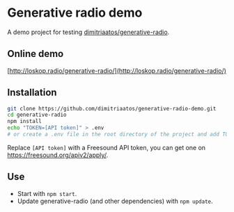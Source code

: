 # Generative radio demo

A demo project for testing [dimitriaatos/generative-radio](https://github.com/dimitriaatos/generative-radio.git).

## Online demo

[http://loskop.radio/generative-radio/](http://loskop.radio/generative-radio/)

## Installation

```bash
git clone https://github.com/dimitriaatos/generative-radio-demo.git
cd generative-radio
npm install
echo "TOKEN=[API token]" > .env
# or create a .env file in the root directory of the project and add TOKEN=[API token].
```

Replace `[API token]` with a Freesound API token, you can get one on <https://freesound.org/apiv2/apply/>.

## Use

- Start with `npm start`.
- Update generative-radio (and other dependencies) with `npm update`.
